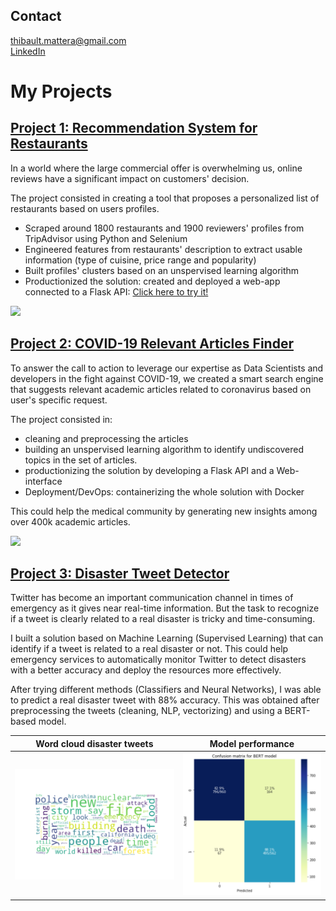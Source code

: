 ## Contact

thibault.mattera@gmail.com  
[LinkedIn](https://www.linkedin.com/in/thibaultmattera/)

# My Projects

## [Project 1: Recommendation System for Restaurants](https://github.com/Thibault-Mattera/Recommendation_System_Restaurants.git)

In a world where the large commercial offer is overwhelming us, online reviews have a significant impact on customers' decision.

The project consisted in creating a tool that proposes a personalized list of restaurants based on users profiles.
- Scraped around 1800 restaurants and 1900 reviewers' profiles from TripAdvisor using Python and Selenium
- Engineered features from restaurants' description to extract usable information (type of cuisine, price range and popularity)
- Built profiles' clusters based on an unspervised learning algorithm
- Productionized the solution: created and deployed a web-app connected to a Flask API: [Click here to try it!](https://tmattera.pythonanywhere.com/)

![](/images/demo-recommendation-system.gif)

## [Project 2: COVID-19 Relevant Articles Finder](https://github.com/Thibault-Mattera/COVID-Relevant_Articles-Finder.git)

To answer the call to action to leverage our expertise as Data Scientists and developers in the fight against COVID-19, we created a smart search engine that suggests relevant academic articles related to coronavirus based on user's specific request. 

The project consisted in:
- cleaning and preprocessing the articles
- building an unspervised learning algorithm to identify undiscovered topics in the set of articles.
- productionizing the solution by developing a Flask API and a Web-interface
- Deployment/DevOps: containerizing the whole solution with Docker

This could help the medical community by generating new insights among over 400k academic articles.

![](/images/covid-app-demo.gif)

## [Project 3: Disaster Tweet Detector](https://github.com/Thibault-Mattera/Disaster_Tweet_Detector)

Twitter has become an important communication channel in times of emergency as it gives near real-time information. But the task to recognize if a tweet is clearly related to a real disaster is tricky and time-consuming.

I built a solution based on Machine Learning (Supervised Learning) that can identify if a tweet is related to a real disaster or not. This could help emergency services to automatically monitor Twitter to detect disasters with a better accuracy and deploy the resources more effectively.

After trying different methods (Classifiers and Neural Networks), I was able to predict a real disaster tweet with 88% accuracy. 
This was obtained after preprocessing the tweets (cleaning, NLP, vectorizing) and using a BERT-based model.

Word cloud disaster tweets |  Model performance
:-------------------------:|:-------------------------:
![](/images/word_cloud_disaster_tweets_resized.png)  |  ![](/images/performance_BERT_resized.png)
